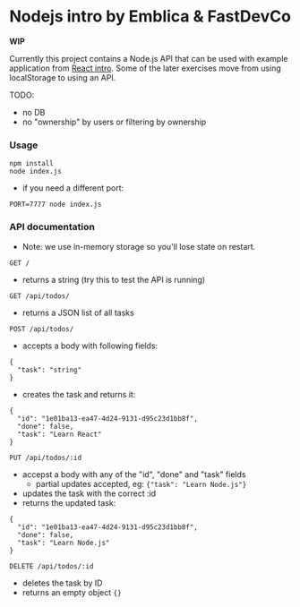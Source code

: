 # Nodejs intro by Emblica & FastDevCo

**WIP**

Currently this project contains a Node.js API that can be used with example application from [React intro](https://github.com/fastdevco/react-intro). Some of the later exercises move from using localStorage to using an API.

TODO:
- no DB
- no "ownership" by users or filtering by ownership

### Usage

```
npm install
node index.js
```

* if you need a different port:

```
PORT=7777 node index.js
```

### API documentation

* Note: we use in-memory storage so you'll lose state on restart.

`GET /`

* returns a string (try this to test the API is running)

`GET /api/todos/`

* returns a JSON list of all tasks


`POST /api/todos/`

* accepts a body with following fields:
```
{
  "task": "string"
}
```

* creates the task and returns it:
```
{
  "id": "1e01ba13-ea47-4d24-9131-d95c23d1bb8f",
  "done": false,
  "task": "Learn React"
}
```

`PUT /api/todos/:id`

* accepst a body with any of the "id", "done" and "task" fields
  * partial updates accepted, eg: `{"task": "Learn Node.js"}`
* updates the task with the correct :id
* returns the updated task:
```
{
  "id": "1e01ba13-ea47-4d24-9131-d95c23d1bb8f",
  "done": false,
  "task": "Learn Node.js"
}
```

`DELETE /api/todos/:id`

* deletes the task by ID
* returns an empty object `{}`
